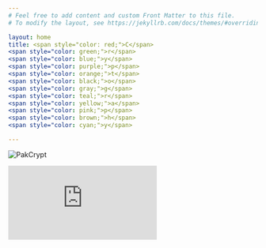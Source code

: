 ```yaml
---
# Feel free to add content and custom Front Matter to this file.
# To modify the layout, see https://jekyllrb.com/docs/themes/#overriding-theme-defaults

layout: home
title: <span style="color: red;">C</span>
<span style="color: green;">r</span>
<span style="color: blue;">y</span>
<span style="color: purple;">p</span>
<span style="color: orange;">t</span>
<span style="color: black;">o</span>
<span style="color: gray;">g</span>
<span style="color: teal;">r</span>
<span style="color: yellow;">a</span>
<span style="color: pink;">p</span>
<span style="color: brown;">h</span>
<span style="color: cyan;">y</span>

---
```


![PakCrypt](.{{site.baseurl}}/assets/images/landing1.jpg)


<iframe id="myiframe"
src="https://www.youtube.com/embed/BBCtAYk64ZE?si=bwVpXA3C6ex9B4YM" title="YouTube video player" frameborder="0" allow="accelerometer; autoplay; clipboard-write; encrypted-media; gyroscope; picture-in-picture; web-share" allowfullscreen></iframe>
<script>
   var iframe = document.getElementById("myiframe");
   iframe.width = iframe.contentWindow.document.body.scrollWidth;
   iframe.height = iframe.contentWindow.document.body.scrollHeight;
</script>



